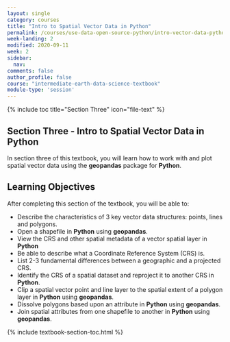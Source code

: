 ```yaml
---
layout: single
category: courses
title: "Intro to Spatial Vector Data in Python"
permalink: /courses/use-data-open-source-python/intro-vector-data-python/
week-landing: 2
modified: 2020-09-11
week: 2
sidebar:
  nav:
comments: false
author_profile: false
course: "intermediate-earth-data-science-textbook"
module-type: 'session'
---
```


{% include toc title="Section Three" icon="file-text" %}

<div class="notice--info" markdown="1">

## <i class="fa fa-ship" aria-hidden="true"></i> Section Three - Intro to Spatial Vector Data in Python

In section three of this textbook, you will learn how to work with and plot spatial vector data using the **geopandas** package for **Python**. 


## <i class="fa fa-graduation-cap" aria-hidden="true"></i> Learning Objectives

After completing this section of the textbook, you will be able to:

* Describe the characteristics of 3 key vector data structures: points, lines and polygons.
* Open a shapefile in **Python** using **geopandas**.
* View the CRS and other spatial metadata of a vector spatial layer in **Python**
* Be able to describe what a Coordinate Reference System (CRS) is.
* List 2-3 fundamental differences between a geographic and a projected CRS.
* Identify the CRS of a spatial dataset and reproject it to another CRS in **Python**.
* Clip a spatial vector point and line layer to the spatial extent of a polygon layer in **Python** using **geopandas**.
* Dissolve polygons based upon an attribute in **Python** using **geopandas**.
* Join spatial attributes from one shapefile to another in **Python** using **geopandas**.

</div>


{% include textbook-section-toc.html %}
